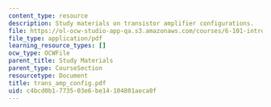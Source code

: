 ```yaml
---
content_type: resource
description: Study materials on transistor amplifier configurations.
file: https://ol-ocw-studio-app-qa.s3.amazonaws.com/courses/6-101-introductory-analog-electronics-laboratory-spring-2007/c4bcd0b1773503e6be14104801aeca0f_trans_amp_config.pdf
file_type: application/pdf
learning_resource_types: []
ocw_type: OCWFile
parent_title: Study Materials
parent_type: CourseSection
resourcetype: Document
title: trans_amp_config.pdf
uid: c4bcd0b1-7735-03e6-be14-104801aeca0f
---
```


